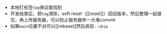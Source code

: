 - 本地打标签`tag`保证能找到
- 开发结束后，把`tag`清除，soft reset（[[reset]]）回旧版本，然后整理一起提交，再上传服务器，可以防止服务器传一大堆commit
- 如果`main`位置不对可以[[rebase]]然后疯狂`--skip`